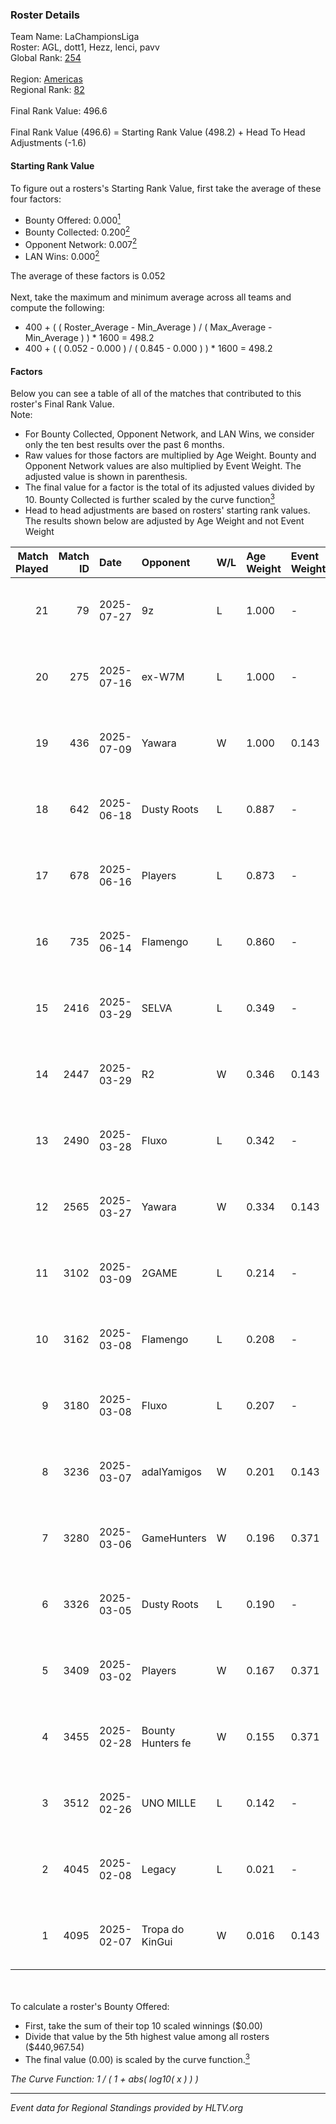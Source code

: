### Roster Details<br />
Team Name: LaChampionsLiga<br />
Roster: AGL, dott1, Hezz, lenci, pavv<br />
Global Rank: [254](../../standings_global_2025_08_04.md)<br />
<br />
Region: [Americas]( ../../standings_americas_2025_08_04.md)<br />
Regional Rank: [82]( ../../standings_americas_2025_08_04.md)<br />
<br />
Final Rank Value:  496.6<br />
<br />
Final Rank Value (496.6) = Starting Rank Value (498.2) + Head To Head Adjustments (-1.6)<br />

#### Starting Rank Value<br />
To figure out a rosters's Starting Rank Value, first take the average of these four factors:<br />
- Bounty Offered: 0.000[<sup>1</sup>](#table2)
- Bounty Collected: 0.200[<sup>2</sup>](#table1)
- Opponent Network: 0.007[<sup>2</sup>](#table1)
- LAN Wins: 0.000[<sup>2</sup>](#table1)

The average of these factors is 0.052<br />
<br />
Next, take the maximum and minimum average across all teams and compute the following:<br />
- 400 + ( ( Roster_Average - Min_Average ) / ( Max_Average - Min_Average ) ) * 1600 = 498.2
- 400 + ( ( 0.052 - 0.000 ) / ( 0.845 - 0.000 ) ) * 1600 = 498.2


#### Factors<br />
Below you can see a table of all of the matches that contributed to this roster's Final Rank Value.<br />
Note:<br />

- For Bounty Collected, Opponent Network, and LAN Wins, we consider only the ten best results over the past 6 months.
- Raw values for those factors are multiplied by Age Weight. Bounty and Opponent Network values are also multiplied by Event Weight. The adjusted value is shown in parenthesis.
- The final value for a factor is the total of its adjusted values divided by 10. Bounty Collected is further scaled by the curve function[<sup>3</sup>](#curveFunction)
- Head to head adjustments are based on rosters' starting rank values. The results shown below are adjusted by Age Weight and not Event Weight
<span id="table1"></span><br />


| Match Played | Match ID | Date       | Opponent          | W/L | Age Weight | Event Weight | Bounty Collected | Opponent Network | LAN Wins  | H2H Adj. | Roster                        |
| -: | -: | :- | :- | :- | :- | :- | :- | :- | :- | -: | :- |
|           21 |       79 | 2025-07-27 | 9z                | L   | 1.000      | -            | -                | -                | -         |    -2.43 | AGL, dott1, Hezz, lenci, pavv |
|           20 |      275 | 2025-07-16 | ex-W7M            | L   | 1.000      | -            | -                | -                | -         |   -10.28 | AGL, dott1, Hezz, lenci, pavv |
|           19 |      436 | 2025-07-09 | Yawara            | W   | 1.000      | 0.143        | 0.003 (0.000)    | 0.144 (0.021)    | 0 (0.000) |    20.59 | AGL, dott1, Hezz, lenci, pavv |
|           18 |      642 | 2025-06-18 | Dusty Roots       | L   | 0.887      | -            | -                | -                | -         |   -12.66 | AGL, dott1, Hezz, lenci, pavv |
|           17 |      678 | 2025-06-16 | Players           | L   | 0.873      | -            | -                | -                | -         |    -9.48 | AGL, dott1, Hezz, lenci, pavv |
|           16 |      735 | 2025-06-14 | Flamengo          | L   | 0.860      | -            | -                | -                | -         |    -5.37 | AGL, dott1, Hezz, lenci, pavv |
|           15 |     2416 | 2025-03-29 | SELVA             | L   | 0.349      | -            | -                | -                | -         |    -1.98 | dott1, Hezz, lenci, pavv, rzk |
|           14 |     2447 | 2025-03-29 | R2                | W   | 0.346      | 0.143        | 0.000 (0.000)    | 0.036 (0.002)    | 0 (0.000) |     4.84 | dott1, Hezz, lenci, pavv, rzk |
|           13 |     2490 | 2025-03-28 | Fluxo             | L   | 0.342      | -            | -                | -                | -         |    -0.50 | dott1, Hezz, lenci, pavv, rzk |
|           12 |     2565 | 2025-03-27 | Yawara            | W   | 0.334      | 0.143        | 0.003 (0.000)    | 0.144 (0.007)    | 0 (0.000) |     7.40 | dott1, Hezz, lenci, pavv, rzk |
|           11 |     3102 | 2025-03-09 | 2GAME             | L   | 0.214      | -            | -                | -                | -         |    -1.29 | dott1, Hezz, lenci, pavv, rzk |
|           10 |     3162 | 2025-03-08 | Flamengo          | L   | 0.208      | -            | -                | -                | -         |    -1.22 | dott1, Hezz, lenci, pavv, rzk |
|            9 |     3180 | 2025-03-08 | Fluxo             | L   | 0.207      | -            | -                | -                | -         |    -1.50 | dott1, Hezz, lenci, pavv, rzk |
|            8 |     3236 | 2025-03-07 | adalYamigos       | W   | 0.201      | 0.143        | 0.001 (0.000)    | 0.025 (0.001)    | 0 (0.000) |     4.18 | dott1, Hezz, lenci, pavv, rzk |
|            7 |     3280 | 2025-03-06 | GameHunters       | W   | 0.196      | 0.371        | 0.004 (0.000)    | 0.366 (0.027)    | 0 (0.000) |     5.16 | dott1, Hezz, lenci, pavv, rzk |
|            6 |     3326 | 2025-03-05 | Dusty Roots       | L   | 0.190      | -            | -                | -                | -         |    -2.82 | dott1, Hezz, lenci, pavv, rzk |
|            5 |     3409 | 2025-03-02 | Players           | W   | 0.167      | 0.371        | 0.001 (0.000)    | 0.213 (0.013)    | 0 (0.000) |     3.73 | dott1, Hezz, lenci, pavv, rzk |
|            4 |     3455 | 2025-02-28 | Bounty Hunters fe | W   | 0.155      | 0.371        | 0.001 (0.000)    | 0.055 (0.003)    | 0 (0.000) |     3.11 | dott1, Hezz, lenci, pavv, rzk |
|            3 |     3512 | 2025-02-26 | UNO MILLE         | L   | 0.142      | -            | -                | -                | -         |    -1.36 | dott1, Hezz, lenci, pavv, rzk |
|            2 |     4045 | 2025-02-08 | Legacy            | L   | 0.021      | -            | -                | -                | -         |    -0.01 | dott1, Hezz, lenci, pavv, rzk |
|            1 |     4095 | 2025-02-07 | Tropa do KinGui   | W   | 0.016      | 0.143        | 0.001 (0.000)    | 0.076 (0.000)    | 0 (0.000) |     0.33 | dott1, Hezz, lenci, pavv, rzk |

<br />
<span id="table2"></span><br />
To calculate a roster's Bounty Offered:<br />

- First, take the sum of their top 10 scaled winnings ($0.00)
- Divide that value by the 5th highest value among all rosters ($440,967.54)
- The final value (0.00) is scaled by the curve function.[<sup>3</sup>](#curveFunction)

<span id="curveFunction"></span>_The Curve Function: 1 / ( 1 + abs( log10( x ) ) )_<br />

---
_Event data for Regional Standings provided by HLTV.org_<br />
